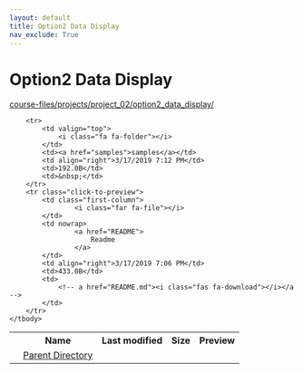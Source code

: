 ```yaml
---
layout: default
title: Option2 Data Display
nav_exclude: True
---
```


# Option2 Data Display

[course-files/projects/project_02/option2_data_display/](.)

<table class="tbl-files">
    <tbody>
        <tr>
            <th valign="top"></th>
            <th>Name</th>
            <th>Last modified</th>
            <th>Size</th>
            <th>Preview</th>
        </tr>
        <tr>
            <td valign="top">
                <i class="fa fa-folder-open"></i>
            </td>
            <td><a href="../">Parent Directory</a></td>
            <td>&nbsp;</td>
            <td>&nbsp;</td>
            <td>&nbsp;</td>
        </tr>

        <tr>
            <td valign="top">
                <i class="fa fa-folder"></i>
            </td>
            <td><a href="samples">samples</a></td>
            <td align="right">3/17/2019 7:12 PM</td>
            <td>192.0B</td>
            <td>&nbsp;</td>
        </tr>
        <tr class="click-to-preview">
            <td class="first-column">
                    <i class="far fa-file"></i>
            </td>
            <td nowrap>
                    <a href="README">
                        Readme
                    </a>
            </td>
            <td align="right">3/17/2019 7:06 PM</td>
            <td>433.0B</td>
            <td>
                <!-- a href="README.md"><i class="fas fa-download"></i></a -->
            </td>
        </tr>
    </tbody>
</table>

